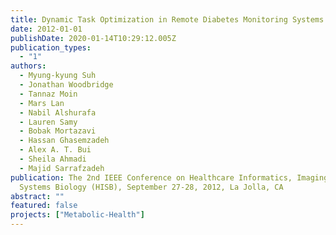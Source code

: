 ```yaml
---
title: Dynamic Task Optimization in Remote Diabetes Monitoring Systems
date: 2012-01-01
publishDate: 2020-01-14T10:29:12.005Z
publication_types:
  - "1"
authors:
  - Myung-kyung Suh
  - Jonathan Woodbridge
  - Tannaz Moin
  - Mars Lan
  - Nabil Alshurafa
  - Lauren Samy
  - Bobak Mortazavi
  - Hassan Ghasemzadeh
  - Alex A. T. Bui
  - Sheila Ahmadi
  - Majid Sarrafzadeh
publication: The 2nd IEEE Conference on Healthcare Informatics, Imaging, and
  Systems Biology (HISB), September 27-28, 2012, La Jolla, CA
abstract: ""
featured: false
projects: ["Metabolic-Health"]
---
```

